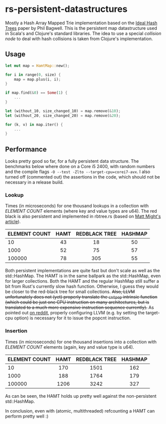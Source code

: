 rs-persistent-datastructures
============================

Mostly a Hash Array Mapped Trie implementation based on the
[Ideal Hash Trees](http://lampwww.epfl.ch/papers/idealhashtrees.pdf) paper by Phil Bagwell.
This is the persistent map datastructure used in Scala's and Clojure's standard libraries.
The idea to use a special *collision node* to deal with hash collisions is taken from Clojure's
implementation.

## Usage
```rust
let mut map = HamtMap::new();

for i in range(0, size) {
    map = map.plus(i, i);
}

if map.find(&0) == Some(1) {
    ...
}

let (without_10, size_changed_10) = map.remove(&10);
let (without_20, size_changed_20) = map.remove(&20);

for (k, v) in map.iter() {
    ...
}

```

## Performance
Looks pretty good so far, for a fully persistent data structure. The benchmarks below where done on
a Core i5 2400, with random numbers and the compile flags `-O --test -Zlto --target-cpu=corei7-avx`.
I also turned off (commented out) the assertions in the code, which should not be necessary in a
release build.

### Lookup
Times (in microseconds) for one thousand lookups in a collection with *ELEMENT COUNT* elements (where key and value types are u64).
The red black is also persistent and implemented in rbtree.rs
(based on [Matt Might's article](http://matt.might.net/articles/red-black-delete/)).

| ELEMENT COUNT | HAMT | REDBLACK TREE | HASHMAP |
|:--------------|:----:|:-------------:|:-------:|
| 10            | 43   | 18            | 50      |
| 1000          | 52   | 75            | 57      |
| 100000        | 78   | 305           | 55      |

Both persistent implementations are quite fast but don't scale as well as the std::HashMap.
The HAMT is in the same ballpark as the std::HashMap, even for larger collections.
Both the HAMT and the regular HashMap still suffer a bit from Rust's currently slow hash
function. Otherwise, I guess they would be closer to the red-black tree for small collections.
~~Also, LLVM unfortunately does not (yet) properly translate the `cntpop` intrinsic function
(which could be just one CPU instruction on many architectures, but is translated to a much more
expensive instruction sequence currently).~~ As pointed out [on reddit](http://www.reddit.com/r/rust/comments/1xa8uy/a_persistent_map_implementation_like_in_clojure/cf9xm3a), properly configuring LLVM
(e.g. by setting the target-cpu option) is necessary for it to issue the popcnt instruction.

### Insertion
Times (in microseconds) for one thousand insertions into a collection with *ELEMENT COUNT* elements (again, key and value type is u64).

| ELEMENT COUNT | HAMT | REDBLACK TREE | HASHMAP |
|:--------------|:----:|:-------------:|:-------:|
| 10            | 170  | 1501          | 162     |
| 1000          | 188  | 1764          | 179     |
| 100000        | 1206 | 3242          | 327     |

As can be seen, the HAMT holds up pretty well against the non-persistent std::HashMap.

In conclusion, even with (atomic, multithreaded) refcounting a HAMT can perform pretty well :)
